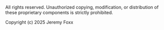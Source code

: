 All rights reserved. Unauthorized copying, modification, or distribution of these proprietary components is strictly prohibited.

Copyright (c) 2025 Jeremy Foxx

